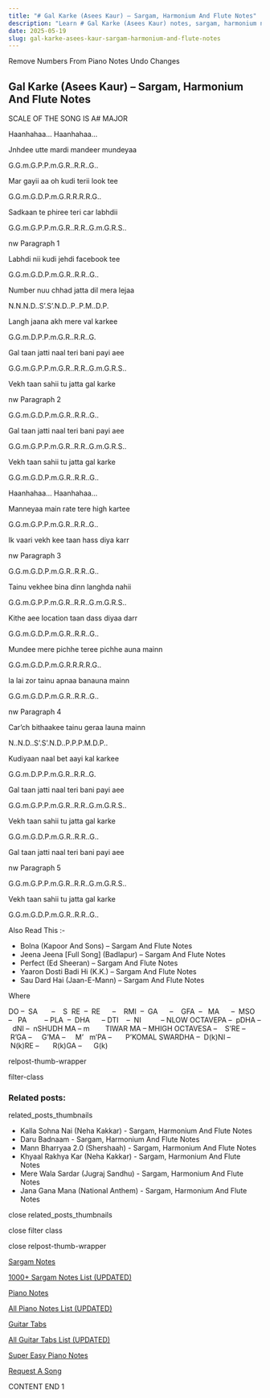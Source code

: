 ```yaml
---
title: "# Gal Karke (Asees Kaur) – Sargam, Harmonium And Flute Notes"
description: "Learn # Gal Karke (Asees Kaur) notes, sargam, harmonium notations and flute notes. Easy step-by-step tutorial for beginners."
date: 2025-05-19
slug: gal-karke-asees-kaur-sargam-harmonium-and-flute-notes
---
```


Remove Numbers From Piano Notes
Undo Changes



## Gal Karke (Asees Kaur) – Sargam, Harmonium And Flute Notes



SCALE OF THE SONG IS A# MAJOR



Haanhahaa… Haanhahaa…



Jnhdee utte mardi mandeer mundeyaa



G.G.m.G.P.P.m.G.R..R.R..G..



Mar gayii aa oh kudi terii look tee



G.G.m.G.D.P.m.G.R.R.R.R.G..



Sadkaan te phiree teri car labhdii



G.G.m.G.P.P.m.G.R..R.R..G.m.G.R.S..



nw Paragraph 1

Labhdi nii kudi jehdi facebook tee



G.G.m.G.D.P.m.G.R..R.R..G..



Number nuu chhad jatta dil mera lejaa



N.N.N.D..S’.S’.N.D..P..P.M..D.P.



Langh jaana akh mere val karkee



G.G.m.D.P.P.m.G.R..R.R..G.



Gal taan jatti naal teri bani payi aee



G.G.m.G.P.P.m.G.R..R.R..G.m.G.R.S..



Vekh taan sahii tu jatta gal karke

nw Paragraph 2



G.G.m.G.D.P.m.G.R..R.R..G..



Gal taan jatti naal teri bani payi aee



G.G.m.G.P.P.m.G.R..R.R..G.m.G.R.S..



Vekh taan sahii tu jatta gal karke



G.G.m.G.D.P.m.G.R..R.R..G..



Haanhahaa… Haanhahaa…



Manneyaa main rate tere high kartee



G.G.m.G.P.P.m.G.R..R.R..G..



Ik vaari vekh kee taan hass diya karr



nw Paragraph 3

G.G.m.G.D.P.m.G.R..R.R..G..



Tainu vekhee bina dinn langhda nahii



G.G.m.G.P.P.m.G.R..R.R..G.m.G.R.S..



Kithe aee location taan dass diyaa darr



G.G.m.G.D.P.m.G.R..R.R..G..



Mundee mere pichhe teree pichhe auna mainn



G.G.m.G.D.P.m.G.R.R.R.R.G..



la lai zor tainu apnaa banauna mainn



G.G.m.G.D.P.m.G.R..R.R..G..

nw Paragraph 4



Car’ch bithaakee tainu geraa launa mainn



N..N.D..S’.S’.N.D..P.P.P.M.D.P..



Kudiyaan naal bet aayi kal karkee



G.G.m.D.P.P.m.G.R..R.R..G.



Gal taan jatti naal teri bani payi aee



G.G.m.G.P.P.m.G.R..R.R..G.m.G.R.S..



Vekh taan sahii tu jatta gal karke



G.G.m.G.D.P.m.G.R..R.R..G..



Gal taan jatti naal teri bani payi aee



nw Paragraph 5

G.G.m.G.P.P.m.G.R..R.R..G.m.G.R.S..



Vekh taan sahii tu jatta gal karke



G.G.m.G.D.P.m.G.R..R.R..G..



Also Read This :-



* Bolna (Kapoor And Sons) – Sargam And Flute Notes
* Jeena Jeena [Full Song] (Badlapur) – Sargam And Flute Notes
* Perfect (Ed Sheeran) – Sargam And Flute Notes
* Yaaron Dosti Badi Hi (K.K.) – Sargam And Flute Notes
* Sau Dard Hai (Jaan-E-Mann) – Sargam And Flute Notes



Where



DO –  SA       –    S  RE  –  RE      –    RMI  –  GA      –    GFA  –   MA      –  MSO  –   PA         – PLA  –  DHA      – DTI    –  NI          – NLOW OCTAVEPA –  pDHA –  dNI –  nSHUDH MA – m        TIWAR MA – MHIGH OCTAVESA –    S’RE –     R’GA –     G’MA –     M’   m’PA –       P’KOMAL SWARDHA –  D(k)NI –       N(k)RE –       R(k)GA –      G(k)



relpost-thumb-wrapper

filter-class

### Related posts:

related_posts_thumbnails

* Kalla Sohna Nai (Neha Kakkar) - Sargam, Harmonium And Flute Notes
* Daru Badnaam - Sargam, Harmonium And Flute Notes
* Mann Bharryaa 2.0 (Shershaah) - Sargam, Harmonium And Flute Notes
* Khyaal Rakhya Kar (Neha Kakkar) - Sargam, Harmonium And Flute Notes
* Mere Wala Sardar (Jugraj Sandhu) - Sargam, Harmonium And Flute Notes
* Jana Gana Mana (National Anthem) - Sargam, Harmonium And Flute Notes

close related_posts_thumbnails

close filter class

close relpost-thumb-wrapper

[Sargam Notes](/sargam-notes.html)

[1000+ Sargam Notes List (UPDATED)](/all-songs-list-sargam-notes.html)

[Piano Notes](/piano-notes.html)

[All Piano Notes List (UPDATED)](/all-songs-list-piano-notes.html)

[Guitar Tabs](/guitar-tabs.html)

[All Guitar Tabs List (UPDATED)](/all-songs-list-guitar-tabs.html)

[Super Easy Piano Notes](https://studywall.in/)

[Request A Song](/request-a-song.html)

CONTENT END 1

